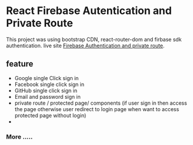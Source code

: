 # React Firebase Autentication and Private Route

This project was using bootstrap CDN, react-router-dom and firbase sdk authentication. live site [Firebase Authentication and private route](https://github.com/facebook/create-react-app).

## feature

- Google single Click sign in
- Facebook single click sign in
- GitHub single click sign in
- Email and password sign in
- private route / protected page/ components (if user sign in then access the page otherwise user redirect to login page when want to access protected page without login)
- 
### More .....
